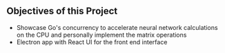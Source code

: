 ## Objectives of this Project
- Showcase Go's concurrency to accelerate neural network calculations on the CPU and personally implement the matrix operations
- Electron app with React UI for the front end interface
